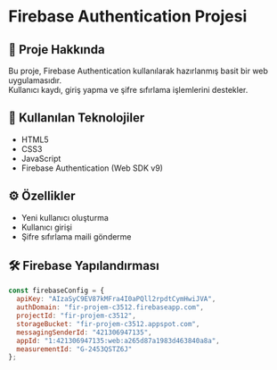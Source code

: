 # Firebase Authentication Projesi

## 📌 Proje Hakkında
Bu proje, Firebase Authentication kullanılarak hazırlanmış basit bir web uygulamasıdır.  
Kullanıcı kaydı, giriş yapma ve şifre sıfırlama işlemlerini destekler.

## 🚀 Kullanılan Teknolojiler
- HTML5
- CSS3
- JavaScript
- Firebase Authentication (Web SDK v9)

## ⚙️ Özellikler
- Yeni kullanıcı oluşturma
- Kullanıcı girişi
- Şifre sıfırlama maili gönderme

## 🛠️ Firebase Yapılandırması
```javascript
const firebaseConfig = {
  apiKey: "AIzaSyC9EV87kMFra4I0aPQll2rpdtCymHwiJVA",
  authDomain: "fir-projem-c3512.firebaseapp.com",
  projectId: "fir-projem-c3512",
  storageBucket: "fir-projem-c3512.appspot.com",
  messagingSenderId: "421306947135",
  appId: "1:421306947135:web:a265d87a1983d463840a8a",
  measurementId: "G-2453QSTZ6J"
};

